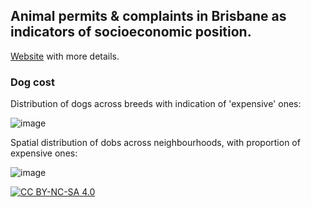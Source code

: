 
## Animal permits & complaints in Brisbane as indicators of socioeconomic position.

[Website](https://rpanczak.github.io/FUN_BCC-animals/) with more details.  

### Dog cost

Distribution of dogs across breeds with indication of 'expensive' ones:  

![image](https://user-images.githubusercontent.com/31648642/168630145-12ab079b-91d5-46f7-a3cc-ab7e49df2c47.png)

Spatial distribution of dobs across neighbourhoods, with proportion of expensive ones:  

![image](https://user-images.githubusercontent.com/31648642/168630836-5d914f23-abb9-43de-b8c3-0f14d27c1f20.png)

[![CC BY-NC-SA 4.0][cc-by-nc-sa-image]][cc-by-nc-sa]

[cc-by-nc-sa]: http://creativecommons.org/licenses/by-nc-sa/4.0/
[cc-by-nc-sa-image]: https://licensebuttons.net/l/by-nc-sa/4.0/88x31.png

